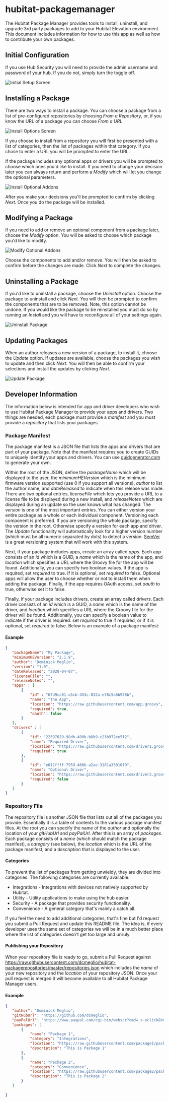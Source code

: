 # hubitat-packagemanager
 The Hubitat Package Manager provides tools to install, uninstall, and upgrade 3rd party packages to add to your Hubitat Elevation environment. This document includes information for how to use this app as well as how to contribute your own packages.
 
 ## Initial Configuration
 If you use Hub Security you will need to provide the admin username and password of your hub. If you do not, simply turn the toggle off.
 
 ![Initial Setup Screen](https://github.com/dcmeglio/hubitat-packagemanager/raw/master/imgs/MainPage1.PNG)
 
 ## Installing a Package
 There are two ways to install a package. You can choose a package from a list of pre-configured repositories by choosing _From a Repository_, or, if you know the URL of a package you can choose _From a URL_
 
 ![Install Options Screen](https://github.com/dcmeglio/hubitat-packagemanager/raw/master/imgs/Install1.PNG)
 
 If you choose to install from a repository you will first be presented with a list of categories, then the list of packages within that category. If you chose to enter a URL you will be prompted to enter the URL.
 
 If the package includes any optional apps or drivers you will be prompted to choose which ones you'd like to install. If you need to change your decision later you can always return and perform a _Modify_ which will let you change the optional parameters.
 
 ![Install Optional Addons](https://github.com/dcmeglio/hubitat-packagemanager/raw/master/imgs/Install2.PNG)
 
 After you make your decisions you'll be prompted to confirm by clicking _Next_. Once you do the package will be installed.
 
 ## Modifying a Package
 If you need to add or remove an optional component from a package later, choose the _Modify_ option. You will be asked to choose which package you'd like to modify.
 
 ![Modify Optional Addons](https://github.com/dcmeglio/hubitat-packagemanager/raw/master/imgs/Modify1.PNG)
 
 Choose the components to add and/or remove. You will then be asked to confirm before the changes are made. Click _Next_ to complete the changes.
 
 ## Uninstalling a Package
 If you'd like to uninstall a package, choose the _Uninstall_ option. Choose the package to uninstall and click _Next_. You will then be prompted to confirm the components that are to be removed. Note, this option cannot be undone. If you would like the package to be reinstalled you must do so by running an _Install_ and you will have to reconfigure all of your settings again.
 
 ![Uninstall Package](https://github.com/dcmeglio/hubitat-packagemanager/raw/master/imgs/Uninstall1.PNG)
 
 ## Updating Packages
 When an author releases a new version of a package, to install it, choose the _Update_ option. If updates are available, choose the packages you wish to update and then click _Next_. You will then be able to confirm your selections and install the updates by clicking _Next_.
 
 ![Update Package](https://github.com/dcmeglio/hubitat-packagemanager/raw/master/imgs/Update1.PNG)
 
 ## Developer Information
 The information below is intended for app and driver developers who wish to use Hubitat Package Manager to provide your apps and drivers. Two things are needed, each package must provide a _manifest_ and you must provide a _repository_ that lists your packages.
 
 ### Package Manifest 
 The package manifest is a JSON file that lists the apps and drivers that are part of your package. Note that the manifest requires you to create GUIDs to uniquely identify your apps and drivers. You can use [guidgenerator.com](https://guidgenerator.com/) to generate your own.
 
 Within the root of the JSON, define the _packageName_ which will be displayed to the user, the _minimumHEVersion_ which is the minimum firmware version supported (use 0 if you support all versions), _author_ to list the author name, and _dateReleased_ to indicate when this release was made. There are two optional entries, _licenseFile_ which lets you provide a URL to a license file to be displayed during a new install, and _releaseNotes_ which are displayed during an update so the user knows what has changed. The _version_ is one of the most important entries. You can either version your entire package as a whole or each individual component. Versioning each component is preferred. If you are versioning the whole package, specify the version in the root. Otherwise specify a version for each app and driver. The _Update_ functionality will automatically look for a higher version number (which must be all numeric separated by dots) to detect a version. [SemVer](https://semver.org/) is a great versioning system that will work with this system. 
 
 Next, if your package includes apps, create an array called _apps_. Each app consists of an _id_ which is a GUID, a _name_ which is the name of the app, and _location_ which specifies a URL where the Groovy file for the app will be found. Additionally, you can specify two boolean values. If the app is required, set _required_ to true. If it is optional, set _required_ to false. Optional apps will allow the user to choose whether or not to install them when adding the package. Finally, if the app requires OAuth access, set _oauth_ to true, otherwise set it to false.
 
  Finally, if your package includes drivers, create an array called _drivers_. Each driver consists of an _id_ which is a GUID, a _name_ which is the name of the driver, and _location_ which specifies a URL where the Groovy file for the driver will be found. Additionally, you can specify a boolean value to indicate if the driver is required. set _required_ to true if required, or if it is optional, set _required_ to false. Below is an example of a package manifest:
 
 #### Example
 ```json
 {
	"packageName": "My Package",
	"minimumHEVersion": "2.1.9",
	"author": "Dominick Meglio",
	"version": "1.0",
	"dateReleased": "2020-04-07",
	"licenseFile": "",
	"releaseNotes": "",
	"apps" : [
		{
			"id" : "67d9cc01-a5cb-453c-832a-e78c5a6b978b",
			"name": "The App",
			"location": "https://raw.githubusercontent.com/app.groovy",
			"required": true,
			"oauth": false
		}
	],
	"drivers" : [
		{
			"id": "22597029-98db-490b-b8b9-c23b972ee5f2",
			"name": "Required Driver",
			"location": "https://raw.githubusercontent.com/driver1.groovy",
			"required": true
		},
		{
			"id": "e012ffff-7959-466b-a2ae-3181a33010f9",
			"name": "Optional Driver",
			"location": "https://raw.githubusercontent.com/driver2.groovy",
			"required": false
		}
	]
}
 ```
 
 ### Repository File
 The repository file is another JSON file that lists out all of the packages you provide. Essentially it is a table of contents to the various package manifest files. At the root you can specify the name of the _author_ and optionally the location of your _gitHubUrl_ and _payPalUrl_. After this is an array of _packages_. Each package consists of a _name_ (which should match the package manifest), a _category_ (see below), the _location_ which is the URL of the package manifest, and a _description_ that is displayed to the user.
 
 #### Categories
 To prevent the list of packages from getting unwieldy, they are divided into categories. The following categories are currently available:
 
 * Integrations - Integrations with devices not natively supported by Hubitat. 
 * Utility - Utility applications to make using the hub easier.
 * Security - A package that provides security functionality.
 * Convenience - A general category that's mainly a catch all.
 
 If you feel the need to add additional categories, that's fine but I'd request you submit a Pull Request and update this README file. The idea is, if every developer uses the same set of categories we will be in a much better place where the list of categories doesn't get too large and unruly.
 
 #### Publishing your Repository
 When your repository file is ready to go, submit a Pull Request against https://raw.githubusercontent.com/dcmeglio/hubitat-packagerepositories/master/repositories.json which includes the _name_ of your new repository and the _location_ of your repository JSON. Once your pull request is merged it will become available to all Hubitat Package Manager users.
 
 #### Example
 ```json
 {
	"author": "Dominick Meglio",
	"gitHubUrl": "https://github.com/dcmeglio",
	"payPalUrl": "https://www.paypal.com/cgi-bin/webscr?cmd=_s-xclick&hosted_button_id=7LBRPJRLJSDDN&source=url",
	"packages": [
		{
			"name": "Package 1",
			"category": "Integrations",
			"location": "https://raw.githubusercontent.com/package1/packageManifest.json",
			"description": "This is Package 1"
		},
		{
			"name": "Package 2",
			"category": "Convenience",
			"location": "https://raw.githubusercontent.com/package2/packageManifest.json",
			"description": "This is Package 2"
		}
	]
	
}
```